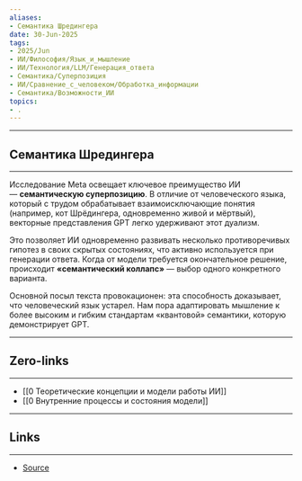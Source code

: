 ```yaml
---
aliases: 
- Семантика Шредингера 
date: 30-Jun-2025
tags:
- 2025/Jun
- ИИ/Философия/Язык_и_мышление
- ИИ/Технология/LLM/Генерация_ответа
- Семантика/Суперпозиция
- ИИ/Сравнение_с_человеком/Обработка_информации
- Семантика/Возможности_ИИ
topics:
- .
---
```

-----
##  Семантика Шредингера 
-----
Исследование Meta освещает ключевое преимущество ИИ — **семантическую суперпозицию**. В отличие от человеческого языка, который с трудом обрабатывает взаимоисключающие понятия (например, кот Шрёдингера, одновременно живой и мёртвый), векторные представления GPT легко удерживают этот дуализм.

Это позволяет ИИ одновременно развивать несколько противоречивых гипотез в своих скрытых состояниях, что активно используется при генерации ответа. Когда от модели требуется окончательное решение, происходит **«семантический коллапс»** — выбор одного конкретного варианта.

Основной посыл текста провокационен: эта способность доказывает, что человеческий язык устарел. Нам пора адаптировать мышление к более высоким и гибким стандартам «квантовой» семантики, которую демонстрирует GPT.

---
## Zero-links
---
- [[0 Теоретические концепции и модели работы ИИ]]
- [[0 Внутренние процессы и состояния модели]]

---
## Links
---
- [Source](https://t.me/turboproject/1745)